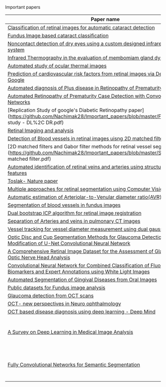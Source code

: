 Important papers


| Paper name | Folder name |
|------------|-------------|
| [Classification of retinal images for automatic cataract detection](https://github.com/Nachimak28/Important_papers/blob/master/Cataract/4_cat_fundus_NN.pdf) | [Cataract](https://github.com/Nachimak28/Important_papers/tree/master/Cataract) |
| [Fundus Image based cataract classification](https://github.com/Nachimak28/Important_papers/blob/master/Cataract/fundus_based_catatact.pdf) | [Cataract](https://github.com/Nachimak28/Important_papers/tree/master/Cataract) |
| [Noncontact detection of dry eyes using a custom designed infrared thermal image system](https://github.com/Nachimak28/Important_papers/blob/master/Dry_eyes/Noncontact%20detection%20of%20dry%20eye%20using%20a%20custom%20designed%20infrared%20thermal%20image%20system..pdf) | [Dry eyes](https://github.com/Nachimak28/Important_papers/tree/master/Dry_eyes) |
| [Infrared Thermography in the evaluation of membomiam gland dysfunction](https://github.com/Nachimak28/Important_papers/blob/master/Dry_eyes/dry%20eyes.pdf) | [Dry eyes](https://github.com/Nachimak28/Important_papers/tree/master/Dry_eyes) |
| [Automated study of ocular thermal images](https://github.com/Nachimak28/Important_papers/blob/master/Dry_eyes/tan2010.pdf) | [Dry eyes](https://github.com/Nachimak28/Important_papers/tree/master/Dry_eyes) |
| [Prediction of cardiovascular risk factors from retinal images via Deep learning - Google](https://github.com/Nachimak28/Important_papers/blob/master/Fundus/Google%20IO%202018%20DR%2C%20smoking%2C%20age.pdf) | [Fundus](https://github.com/Nachimak28/Important_papers/tree/master/Fundus) |
| [Automated diagnosis of Plus disease in Retinopathy of Prematurity using CNNs](https://github.com/Nachimak28/Important_papers/blob/master/Fundus/ROP.pdf) | [Fundus](https://github.com/Nachimak28/Important_papers/tree/master/Fundus) |
| [Automated Retinopathy of Prematurity Case Detection with Convolutional Neural Networks](https://github.com/Nachimak28/Important_papers/blob/master/Fundus/worrall_rop_2016.pdf) | [Fundus](https://github.com/Nachimak28/Important_papers/tree/master/Fundus) |
| [Replication Study of google's Diabetic Retinopathy paper](https://github.com/Nachimak28/Important_papers/blob/master/Fundus/Replication study - DL%2C DR.pdf) | [Fundus](https://github.com/Nachimak28/Important_papers/tree/master/Fundus) |
| [Retinal Imaging and analysis](https://github.com/Nachimak28/Important_papers/blob/master/Fundus/retinal%20imaging%20and%20analysis.pdf) | [Fundus](https://github.com/Nachimak28/Important_papers/tree/master/Fundus) |
| [Detection of Blood vessels in retinal images uisng 2D matched filters](https://github.com/Nachimak28/Important_papers/blob/master/Segmentation/2D%20matched%20filter%20process%20Chaudhari%20et%20al.pdf) | [Segmentation](https://github.com/Nachimak28/Important_papers/blob/master/Segmentation) |
| [2D matched filters and Gabor filter methods for retinal vessel segmentation](https://github.com/Nachimak28/Important_papers/blob/master/Segmentation/2d matched filter.pdf) | [Segmentation](https://github.com/Nachimak28/Important_papers/blob/master/Segmentation) |
| [Automated identification of retinal veins and arteries using structural and functional features](https://github.com/Nachimak28/Important_papers/blob/master/Segmentation/Automatic%20identification%20of%20retinal%20arteries%20and%20veins.pdf) | [Segmentation](https://github.com/Nachimak28/Important_papers/blob/master/Segmentation) |
| [Toslak- Nature paper](https://github.com/Nachimak28/Important_papers/blob/master/Segmentation/Fundus_imaging_segmentation_art%2Cvein.pdf) | [Segmentation](https://github.com/Nachimak28/Important_papers/blob/master/Segmentation) |
| [Multiple approaches for retinal segmentation using Computer Vision](https://github.com/Nachimak28/Important_papers/blob/master/Segmentation/Segmentation%20multiple%20approaches.pdf) | [Segmentation](https://github.com/Nachimak28/Important_papers/blob/master/Segmentation) |
| [Automatic estimation of Arteriolar-to-Venular diameter ratio(AVR) in retinal images](https://github.com/Nachimak28/Important_papers/blob/master/Segmentation/auto%20estimation%20of%20artery%20to%20vein%20diameter%20ratio.pdf) | [Segmentation](https://github.com/Nachimak28/Important_papers/blob/master/Segmentation) |
| [Segmentation of blood vessels in fundus images](https://github.com/Nachimak28/Important_papers/blob/master/Segmentation/blood_vessel_segmentation_algo.pdf) | [Segmentation](https://github.com/Nachimak28/Important_papers/blob/master/Segmentation) |
| [Dual bootstrap ICP algorithm for retinal image registration](https://github.com/Nachimak28/Important_papers/blob/master/Segmentation/dual-bootstrap%20ICP.pdf) | [Segmentation](https://github.com/Nachimak28/Important_papers/blob/master/Segmentation) |
| [Separation of Arteries and veins in pulmonary CT images](https://github.com/Nachimak28/Important_papers/blob/master/Segmentation/retinal%20vessel%20segmentation.pdf) | [Segmentation](https://github.com/Nachimak28/Important_papers/blob/master/Segmentation) |
| [Vessel tracking for vessel diameter measurement using dual gaussian functions](https://github.com/Nachimak28/Important_papers/blob/master/Segmentation/vessel%20tracking%20using%20twin%20gaussian.pdf) | [Segmentation](https://github.com/Nachimak28/Important_papers/blob/master/Segmentation) |
| [Optic Disc and Cup Segmentation Methods for Glaucoma Detection with Modification of U-Net Convolutional Neural Network](https://arxiv.org/abs/1704.00979) | Segmentation |
| [A Comprehensive Retinal Image Dataset for the Assessment of Glaucoma from the Optic Nerve Head Analysis](https://www.jscimedcentral.com/BiomedicalData/biomedicaldata-2-1004.pdf) | Segmentation |
| [Convolutional Neural Network for Combined Classification of Fluorescent Biomarkers and Expert Annotations using White Light Images](https://www.pratiks.info/uploads/convolutional-neural-network-for-combined-classification-of-fluorescent-biomarkers-and-expert-annotations-using-white-light-images.pdf) | Segmentation |
| [Automated Segmentation of Gingival Diseases from Oral Images](https://www.pratiks.info/uploads/automated-segmentation-of-gingival-diseases-from-oral-images.pdf) | Segmentation |
| [Public datasets for Fundus image analysis](https://sci-hub.tw/10.1109/ISPA.2013.6703830) | - |
| [Glaucoma detection from OCT scans](https://bmj.altmetric.com/details/3820470) | OCT |
| [OCT- new perspectives in Neuro ophthalmology](https://www.ncbi.nlm.nih.gov/pmc/articles/PMC4314576/) | OCT |
| [OCT based disease diagnosis using deep learning - Deep Mind](https://www.nature.com/articles/s41591-018-0107-6.epdf?referrer_access_token=YuJ2K_8QngAYARPWOn587tRgN0jAjWel9jnR3ZoTv0P43NEH20hFuvBoJk6cvICi9BFwWrEhVdglG3lhnoN9r93-WD9N24Xt2H15X-CV8QT-Nw3dNECzRqwbJoQMCxmW2NN2sRL-C5GSBs7P2vrKNzDUv0pETiOsELcT6ALY5_CzOnAdgi70wRcYNy14CkFnzr-XuCKYEEndQTYaF5yyEZXQ3QHJaeG3myh3mUJ8l30%3D&tracking_referrer=www.wired.co.uk) | [OCT](https://github.com/Nachimak28/Important_papers/tree/master/OCT) |
| [A Survey on Deep Learning in Medical Image Analysis](https://arxiv.org/pdf/1702.05747.pdf) | Deep Learning in medical image analysis |
| [Fully Convolutional Networks for Semantic Segmentation](https://arxiv.org/pdf/1605.06211.pdf) | Deep Learning in medical image analysis |

